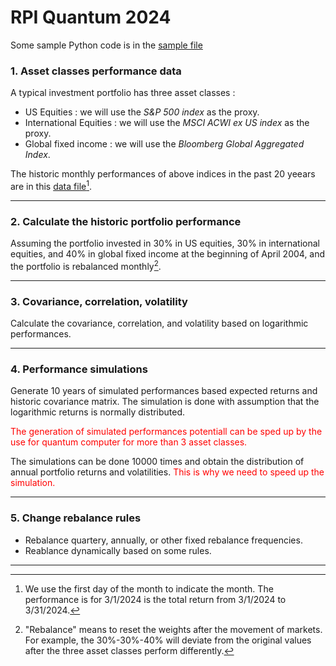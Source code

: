 # RPI Quantum 2024

Some sample Python code is in the [sample file](./Python_sample_code.py)

### 1. Asset classes performance data
A typical investment portfolio has three asset classes :
- US Equities : we will use the *S&P 500 index* as the proxy.
- International Equities : we will use the *MSCI ACWI ex US index* as the proxy.
- Global fixed income : we will use the *Bloomberg Global Aggregated Index*.

The historic monthly performances of above indices in the past 20 yeears are in this [data file](./data/historic_data.xlsx)[^1].

---

### 2. Calculate the historic portfolio performance
Assuming the portfolio invested in 30% in US equities, 30% in international equities, and 40% in global fixed income at the beginning of April 2004, and the portfolio is rebalanced monthly[^2].

---

### 3. Covariance, correlation, volatility
Calculate the covariance, correlation, and volatility based on logarithmic performances.

---

### 4. Performance simulations
Generate 10 years of simulated performances based expected returns and historic covariance matrix. The simulation is done with assumption that the logarithmic returns is normally distributed.
   
<span style='color : red;'>The generation of simulated performances potentiall can be sped up by the use for quantum computer for more than 3 asset classes.</span>
   
The simulations can be done 10000 times and obtain the distribution of annual portfolio returns and volatilities. <span style='color : red;'>This is why we need to speed up the simulation.</span>

---

### 5. Change rebalance rules
- Rebalance quartery, annually, or other fixed rebalance frequencies.
- Reablance dynamically based on some rules.

---
[^1]: We use the first day of the month to indicate the month. The performance is for 3/1/2024 is the total return from 3/1/2024 to 3/31/2024.
[^2]: "Rebalance" means to reset the weights after the movement of markets. For example, the 30%-30%-40% will deviate from the original values after the three asset classes perform differently.